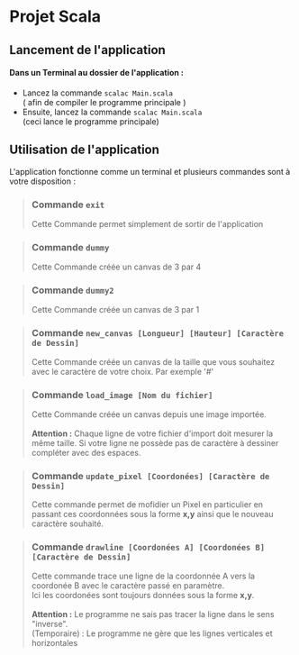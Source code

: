 # Projet Scala

## Lancement de l'application

#### Dans un Terminal au dossier de l'application :
* Lancez la commande ``` scalac Main.scala ``` <br>
( afin de compiler le programme principale )
* Ensuite, lancez la commande ```scalac Main.scala```<br>
(ceci lance le programme principale)

## Utilisation de l'application
L'application fonctionne comme un terminal et plusieurs commandes sont à votre disposition :

> ### Commande ```exit``` <br>
> Cette Commande permet simplement de sortir de l'application

> ### Commande ```dummy``` <br> 
> Cette Commande créée un canvas de 3 par 4

> ### Commande ```dummy2``` <br> 
> Cette Commande créée un canvas de 3 par 1

> ### Commande ```new_canvas [Longueur] [Hauteur] [Caractère de Dessin]``` <br> 
> Cette Commande créée un canvas de la taille que vous souhaitez avec le caractère de votre choix. Par exemple '#'

> ### Commande ```load_image [Nom du fichier]``` <br> 
> Cette Commande créée un canvas depuis une image importée. <br> <br>
> **Attention :** Chaque ligne de votre fichier d'import doit mesurer la même taille. Si votre ligne ne possède pas de caractère à dessiner compléter avec des espaces.

> ### Commande ```update_pixel [Coordonées] [Caractère de Dessin]``` <br> 
> Cette commande permet de mofidier un Pixel en particulier en passant ces coordonnées sous la forme **x,y** ainsi que le nouveau caractère souhaité.<br> 

> ### Commande ```drawline [Coordonées A] [Coordonées B][Caractère de Dessin]``` <br> 
> Cette commande trace une ligne de la coordonnée A vers la coordonée B avec le caractère passé en paramètre.<br> 
Ici les coordonées sont toujours données sous la forme **x,y**.<br> <br>
**Attention :** Le programme ne sais pas tracer la ligne dans le sens "inverse". <br>
(Temporaire) : Le programme ne gère que les lignes verticales et horizontales
